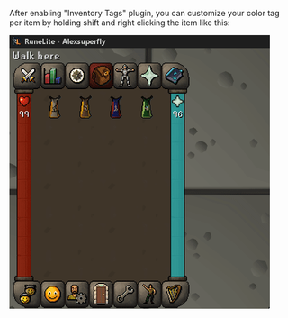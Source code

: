 After enabling "Inventory Tags" plugin, you can customize your color tag per item by holding shift and right clicking the item like this:

![invtags](img/inventory-tags/inventory_tags_display.gif)
